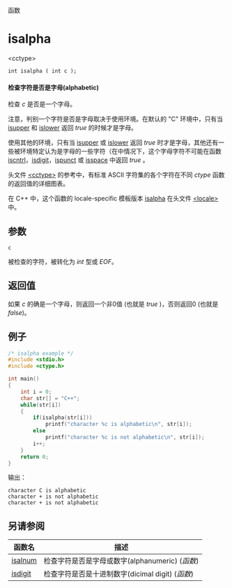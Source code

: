 函数

# isalpha

\<cctype\>

`int isalpha ( int c );`

#### 检查字符是否是字母(alphabetic)

检查 _c_ 是否是一个字母。

注意，判别一个字符是否是字母取决于使用环境。在默认的 "C" 环境中，只有当 [isupper](isupper.md) 和 [islower](islower.md) 返回 _true_ 的时候才是字母。


使用其他的环境，只有当 [isupper](isupper.md) 或 [islower](islower.md) 返回 _true_ 时才是字母，其他还有一些被环境特定认为是字母的一些字符（在中情况下，这个字母字符不可能在函数 [iscntrl](iscntrl.md)，[isdigit](isdigit.md)，[ispunct](ispunct.md) 或 [isspace](isspace.md) 中返回 _true_ 。


头文件 [\<cctype\>](README.md) 的参考中，有标准 ASCII 字符集的各个字符在不同 _ctype_ 函数的返回值的详细图表。

在 C++ 中，这个函数的 locale-specific 模板版本 [isalpha](../../Other/locale/isalpha.md) 在头文件 [\<locale\>](../../Other/locale/README.md)中。


## 参数

`c`

被检查的字符，被转化为 _int_ 型或 _EOF_。


## 返回值

如果 _c_ 的确是一个字母，则返回一个非0值 (也就是 _true_ )，否则返回0 (也就是 _false_)。

## 例子

```cpp
/* isalpha example */
#include <stdio.h>
#include <ctype.h>

int main()
{
	int i = 0;
	char str[] = "C++";
	while(str[i])
	{
		if(isalpha(str[i]))
			printf("character %c is alphabetic\n", str[i]);
		else
			printf("character %c is not alphabetic\n", str[i]);
		i++;
	}
	return 0;
}
```

输出：  
```
character C is alphabetic
character + is not alphabetic
character + is not alphabetic
```


## 另请参阅

函数名                | 描述
--------------------- | ------------------------------------------------
[isalnum](isalnum.md) | 检查字符是否是字母或数字(alphanumeric) (_函数_)
[isdigit](isdigit.md) | 检查字符是否是十进制数字(dicimal digit) (_函数_)
